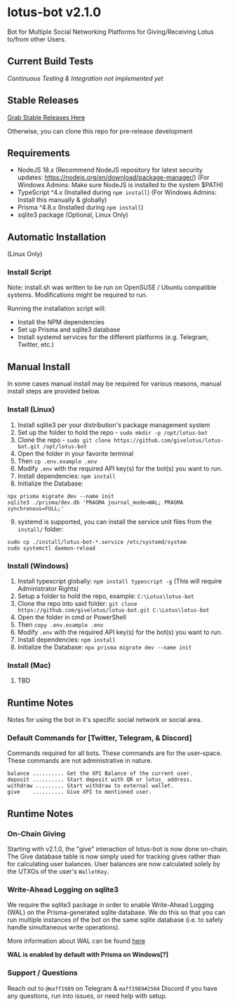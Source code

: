 # lotus-bot v2.1.0

Bot for Multiple Social Networking Platforms for Giving/Receiving Lotus to/from other Users.

## Current Build Tests
*Continuous Testing & Integration not implemented yet*

## Stable Releases

[Grab Stable Releases Here](https://github.com/givelotus/lotus-bot/releases)

Otherwise, you can clone this repo for pre-release development

## Requirements

- NodeJS 18.x (Recommend NodeJS repository for latest security updates: https://nodejs.org/en/download/package-manager/) (For Windows Admins: Make sure NodeJS is installed to the system $PATH)
- TypeScript ^4.x (Installed during `npm install`) (For Windows Admins: Install this manually & globally)
- Prisma ^4.8.x (Installed during `npm install`)
- sqlite3 package (Optional, Linux Only)

## Automatic Installation

(Linux Only)

### Install Script

Note: install.sh was written to be run on OpenSUSE / Ubuntu compatible systems. Modifications might be required to run.

Running the installation script will:  
  - Install the NPM dependencies
  - Set up Prisma and sqlite3 database
  - Install systemd services for the different platforms (e.g. Telegram, Twitter, etc.)

## Manual Install

In some cases manual install may be required for various reasons, manual install steps are provided below.

### Install (Linux)

1. Install sqlite3 per your distribution's package management system
2. Set up the folder to hold the repo - `sudo mkdir -p /opt/lotus-bot`
3. Clone the repo - `sudo git clone https://github.com/givelotus/lotus-bot.git /opt/lotus-bot`
4. Open the folder in your favorite terminal
5. Then `cp .env.example .env`
6. Modify `.env` with the required API key(s) for the bot(s) you want to run.
7. Install dependencies: `npm install`
8. Initialize the Database:
```
npx prisma migrate dev --name init
sqlite3 ./prisma/dev.db 'PRAGMA journal_mode=WAL; PRAGMA synchronous=FULL;'
```
9. systemd is supported, you can install the service unit files from the `install/` folder:
```
sudo cp ./install/lotus-bot-*.service /etc/systemd/system
sudo systemctl daemon-reload
```

### Install (Windows)

1. Install typescript globally: `npm install typescript -g` (This will require Administrator Rights)
2. Setup a folder to hold the repo, example: `C:\Lotus\lotus-bot`
3. Clone the repo into said folder: `git clone https://github.com/givelotus/lotus-bot.git C:\Lotus\lotus-bot`
4. Open the folder in cmd or PowerShell
5. Then `copy .env.example .env`
6. Modify `.env` with the required API key(s) for the bot(s) you want to run.
7. Install dependencies: `npm install`
8. Initialize the Database: `npx prisma migrate dev --name init`

### Install (Mac)

1. TBD

## Runtime Notes

Notes for using the bot in it's specific social network or social area.

### Default Commands for [Twitter, Telegram, & Discord]

Commands required for all bots. These commands are for the user-space. These commands are not administrative in nature.

```
balance .......... Get the XPI Balance of the current user.
deposit .......... Start deposit with QR or lotus_ address.
withdraw ......... Start withdraw to external wallet.
give    .......... Give XPI to mentioned user.
```

## Runtime Notes

### On-Chain Giving

Starting with v2.1.0, the "give" interaction of lotus-bot is now done on-chain. The Give database table is now simply used for tracking gives rather than for calculating user balances. User balances are now calculated solely by the UTXOs of the user's `WalletKey`. 

### Write-Ahead Logging on sqlite3

We require the sqlite3 package in order to enable Write-Ahead Logging (WAL) on the Prisma-generated sqlite database. We do this so that you can run multiple instances of the bot on the same sqlite database (i.e. to safely handle simultaneous write operations).

More information about WAL can be found [here](https://www.sqlite.org/wal.html)

**WAL is enabled by default with Prisma on Windows[?]**

### Support / Questions

Reach out to `@maff1989` on Telegram & `maff1989#2504` Discord if you have any questions, run into issues, or need help with setup.

